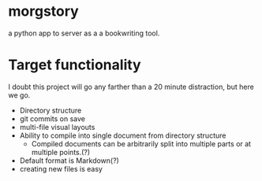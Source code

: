 # morgstory
a python app to server as a a bookwriting tool.


# Target functionality
I doubt this project will go any farther than a 20 minute distraction, but here we go.
- Directory structure
- git commits on save
- multi-file visual layouts
- Ability to compile into single document from directory structure
  - Compiled documents can be arbitrarily split into multiple parts or at multiple points.(?)
- Default format is Markdown(?)
- creating new files is easy


